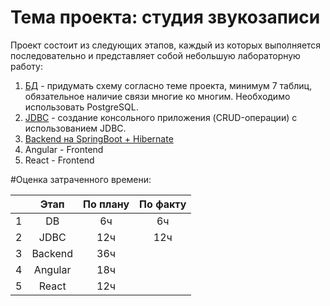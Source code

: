 # Тема проекта: студия звукозаписи

Проект состоит из следующих этапов, каждый из которых выполняется последовательно и представляет собой небольшую лабораторную работу:

1. [БД](https://github.com/hsomrays/practice/tree/practice-db) - придумать схему согласно теме проекта, минимум 7 таблиц, обязательное наличие связи многие ко многим. Необходимо использовать PostgreSQL.
2. [JDBC](https://github.com/hsomrays/practice/tree/practice-jdbc) - создание консольного приложения (CRUD-операции) с использованием JDBC.
3. [Backend на SpringBoot + Hibernate](https://github.com/hsomrays/practice/tree/practice-spring)
4. Angular - Frontend
5. React - Frontend

#Оценка затраченного времени:

|              | Этап         | По плану      | По факту |
|:------------:|:------------:|:-------------:|:-------------:|
| 1            |  DB          | 6ч            | 6ч   |
| 2            | JDBC         | 12ч           | 12ч    |
| 3            |  Backend     | 36ч           |     |
| 4            | Angular      | 18ч      |     |
| 5            | React        | 12ч      |     |


